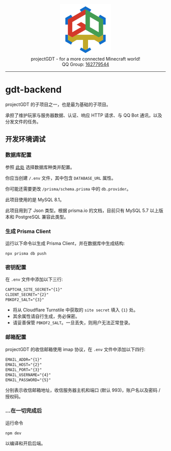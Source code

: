 <!-- common contents -->

<div style="text-align: center">
    <img width="160" src="logo.svg" alt="logo"><br/>
    projectGDT - for a more connected Minecraft world!<br/>
    QQ Group:
    <a href="https://qm.qq.com/cgi-bin/qm/qr?k=jNFTovEpc0WDFtbSbUMrbQ0NyUgDpnCu&jump_from=webapi&authKey=6oBQQeoeB6gA7+AljJK7AV1IUEjkk/HpkvxrBNgAQtpxPtw230h4GQrp56nTw81I">
        162779544
    </a>
</div>

---

# gdt-backend

projectGDT 的子项目之一，也是最为基础的子项目。

承担了维护玩家与服务器数据、认证、响应 HTTP 请求、与 QQ Bot 通讯，以及分发文件的任务。

## 开发环境调试

### 数据库配置

参照 [此处](https://www.prisma.io/docs/orm/overview/databases) 选择数据库种类并配置。

你应当创建 `/.env` 文件，其中包含 `DATABASE_URL` 属性。

你可能还需要更改 `/prisma/schema.prisma` 中的 `db.provider`。

此项目使用的是 MySQL 8.1。

此项目用到了 Json 类型。根据 prisma.io 的文档，目前只有 MySQL 5.7 以上版本和 PostgreSQL 兼容此类型。

### 生成 Prisma Client

运行以下命令以生成 Prisma Client，并在数据库中生成结构:
```shell
npx prisma db push
```

### 密钥配置

在 `.env` 文件中添加以下三行:
```
CAPTCHA_SITE_SECRET="{1}"
CLIENT_SECRET="{2}"
PBKDF2_SALT="{3}"
```

- 将从 Cloudflare Turnstile 中获取的 `site secret` 填入 `{1}` 处。
- 其余属性请自行生成，务必保密。
- 请妥善保管 `PBKDF2_SALT`。一旦丢失，则用户无法正常登录。

### 邮箱配置

projectGDT 的收信邮箱使用 imap 协议，在 `.env` 文件中添加以下四行:
```
EMAIL_ADDR="{1}"
EMAIL_HOST="{2}"
EMAIL_PORT="{3}"
EMAIL_USERNAME="{4}"
EMAIL_PASSWORD="{5}"
```

分别表示收信邮箱地址，收信服务器主机和端口 (默认 993)，账户名以及密码 / 授权码。

<!-- ### Cloudflare Email Worker 部署

请参照 [此处](https://github.com/projectGDT/gdt-cloudflare-worker) 的说明以及 [Cloudflare 文档](https://developers.cloudflare.com/workers/) 完成部署。

部署过程中需要更改 `/src/register/submit.ts` 中的 `emailAddr` 常量。 -->

### ...在一切完成后

运行命令
```shell
npm dev
```
以编译和开启后端。